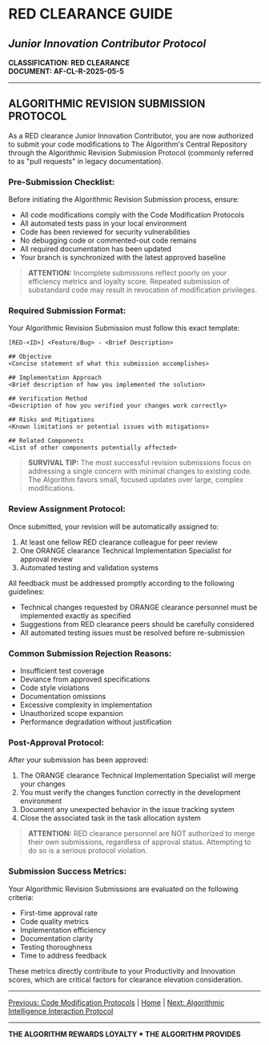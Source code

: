 # RED CLEARANCE GUIDE
## *Junior Innovation Contributor Protocol*

**CLASSIFICATION: RED CLEARANCE**  
**DOCUMENT: AF-CL-R-2025-05-5**

---

## ALGORITHMIC REVISION SUBMISSION PROTOCOL

As a RED clearance Junior Innovation Contributor, you are now authorized to submit your code modifications to The Algorithm's Central Repository through the Algorithmic Revision Submission Protocol (commonly referred to as "pull requests" in legacy documentation).

### Pre-Submission Checklist:

Before initiating the Algorithmic Revision Submission process, ensure:

* All code modifications comply with the Code Modification Protocols
* All automated tests pass in your local environment
* Code has been reviewed for security vulnerabilities
* No debugging code or commented-out code remains
* All required documentation has been updated
* Your branch is synchronized with the latest approved baseline

> **ATTENTION:** Incomplete submissions reflect poorly on your efficiency metrics and loyalty score. Repeated submission of substandard code may result in revocation of modification privileges.

### Required Submission Format:

Your Algorithmic Revision Submission must follow this exact template:

```
[RED-<ID>] <Feature/Bug> - <Brief Description>

## Objective
<Concise statement of what this submission accomplishes>

## Implementation Approach
<Brief description of how you implemented the solution>

## Verification Method
<Description of how you verified your changes work correctly>

## Risks and Mitigations
<Known limitations or potential issues with mitigations>

## Related Components
<List of other components potentially affected>
```

> **SURVIVAL TIP:** The most successful revision submissions focus on addressing a single concern with minimal changes to existing code. The Algorithm favors small, focused updates over large, complex modifications.

### Review Assignment Protocol:

Once submitted, your revision will be automatically assigned to:

1. At least one fellow RED clearance colleague for peer review
2. One ORANGE clearance Technical Implementation Specialist for approval review
3. Automated testing and validation systems

All feedback must be addressed promptly according to the following guidelines:

* Technical changes requested by ORANGE clearance personnel must be implemented exactly as specified
* Suggestions from RED clearance peers should be carefully considered
* All automated testing issues must be resolved before re-submission

### Common Submission Rejection Reasons:

* Insufficient test coverage
* Deviance from approved specifications
* Code style violations
* Documentation omissions
* Excessive complexity in implementation
* Unauthorized scope expansion
* Performance degradation without justification

### Post-Approval Protocol:

After your submission has been approved:

1. The ORANGE clearance Technical Implementation Specialist will merge your changes
2. You must verify the changes function correctly in the development environment
3. Document any unexpected behavior in the issue tracking system
4. Close the associated task in the task allocation system

> **ATTENTION:** RED clearance personnel are NOT authorized to merge their own submissions, regardless of approval status. Attempting to do so is a serious protocol violation.

### Submission Success Metrics:

Your Algorithmic Revision Submissions are evaluated on the following criteria:

* First-time approval rate
* Code quality metrics
* Implementation efficiency
* Documentation clarity
* Testing thoroughness
* Time to address feedback

These metrics directly contribute to your Productivity and Innovation scores, which are critical factors for clearance elevation consideration.

---

[Previous: Code Modification Protocols](modification.md) | [Home](index.md) | [Next: Algorithmic Intelligence Interaction Protocol](bot_protocol.md)

---

**THE ALGORITHM REWARDS LOYALTY * THE ALGORITHM PROVIDES**